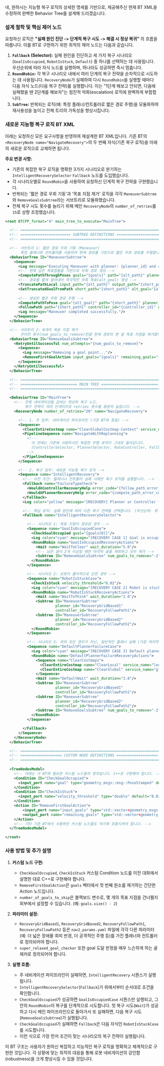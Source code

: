 네, 원하시는 지능형 복구 로직의 상세한 명세를 기반으로, 제공해주신 현재 BT XML을 수정하여 완벽한 Behavior Tree를 설계해 드리겠습니다.

### 설계 철학 및 핵심 제어 노드

요청하신 로직은 **"실패 원인 진단 -\> 단계적 복구 시도 -\> 해결 시 정상 복귀"** 의 흐름을 따릅니다. 이를 BT로 구현하기 위한 최적의 제어 노드는 다음과 같습니다.

1.  **`Fallback` (Selector):** 실패 원인을 진단하고 세 가지 복구 시나리오(`GoalIsOccupied`, `RobotIsStuck`, `Default`) 중 하나를 선택하는 데 사용됩니다. 우선순위에 따라 자식 노드를 실행하며, 하나라도 성공하면 즉시 멈춥니다.
2.  **`RoundRobin`:** 각 복구 시나리오 내에서 여러 단계의 복구 전략을 순차적으로 시도하는 데 사용됩니다. `RecoveryNode`가 실패하여 다시 `RoundRobin`을 실행할 때마다 다음 자식 노드(다음 복구 전략)를 실행합니다. 이는 "1단계 해보고 안되면, 다음에 실패했을 땐 2단계를 해보자"는 점진적 악화(escalation) 로직에 완벽하게 부합합니다.
3.  **`SubTree`:** 반복되는 로직(예: 특정 플래너/컨트롤러로 짧은 경로 주행)을 모듈화하여 재사용성을 높이고 전체 트리의 가독성을 향상시킵니다.

### 새로운 지능형 복구 로직 BT XML

아래는 요청하신 모든 요구사항을 반영하여 재설계한 BT XML입니다. 기존 BT의 `<RecoveryNode name="NavigateRecovery">`의 두 번째 자식(기존 복구 로직)을 아래의 새로운 로직으로 교체하면 됩니다.

**주요 변경 사항:**

  * 기존의 복잡한 복구 로직을 명확한 3가지 시나리오로 분기하는 `IntelligentRecoverySelector` `Fallback` 노드를 도입했습니다.
  * 각 시나리오별로 `RoundRobin`을 사용하여 요청하신 단계적 복구 전략을 구현했습니다.
  * 반복되는 '짧은 경로 우회 기동'과 '목표 지점 제거' 로직을 각각 `ManeuverSubtree`와 `RemoveGoalsSubtree`라는 서브트리로 모듈화했습니다.
  * 전체 복구 시도 횟수를 늘리기 위해 메인 `RecoveryNode`의 `number_of_retries`를 `15`로 상향 조정했습니다.

<!-- end list -->

```xml
<root BTCPP_format="4" main_tree_to_execute="MainTree">

  <!-- =================================================================== -->
  <!-- ======================= SUBTREE DEFINITIONS ======================= -->
  <!-- =================================================================== -->

  <!-- 서브트리 1: 짧은 경로 우회 기동 (Maneuver)
       특정 플래너와 컨트롤러를 사용하여 현재 경로를 기반으로 짧은 우회 경로를 주행합니다. -->
  <BehaviorTree ID="ManeuverSubtree">
    <Sequence>
      <Log message="Executing Maneuver with planner: {planner_id} and controller: {controller_id}"/>
      <!-- 현재 남은 목표점들을 기반으로 우회 경로 생성 -->
      <ComputePathThroughPoses goals="{goals}" path="{alt_path}" planner_id="{planner_id}" error_code_id="{compute_path_error_code}"/>
      <!-- 경로를 짧게 잘라내어 즉각적인 우회 목표(alt_goal) 생성 -->
      <TruncatePathLocal input_path="{alt_path}" output_path="{short_path}" distance_forward="1.5"/>
      <SetTruncatedGoalFromPath short_path="{short_path}" alt_goal="{alt_goal}"/>
      
      <!-- 생성된 짧은 우회 경로 주행 -->
      <ComputePathToPose goal="{alt_goal}" path="{short_path}" planner_id="{planner_id}" error_code_id="{compute_path_error_code}"/>
      <FollowPath path="{short_path}" controller_id="{controller_id}" goal_checker_id="super_relaxed_goal_checker" error_code_id="{follow_path_error_code}"/>
      <Log message="Maneuver completed successfully."/>
    </Sequence>
  </BehaviorTree>

  <!-- 서브트리 2: N개의 목표 지점 제거
       주어진 횟수(num_goals_to_remove)만큼 현재 경로의 맨 앞 목표 지점을 제거합니다. -->
  <BehaviorTree ID="RemoveGoalsSubtree">
    <RetryUntilSuccessful num_attempts="{num_goals_to_remove}">
      <Sequence>
        <Log message="Removing a goal point..."/>
        <RemoveFirstGoalAction input_goals="{goals}" remaining_goals="{goals}" />
      </Sequence>
    </RetryUntilSuccessful>
  </BehaviorTree>

  <!-- =================================================================== -->
  <!-- ========================== MAIN TREE ========================== -->
  <!-- =================================================================== -->

  <BehaviorTree ID="MainTree">
    <!-- 전체 네비게이션을 감싸는 최상위 복구 노드. 
         복구 전략이 여러 단계이므로 retries 횟수를 충분히 늘립니다. -->
    <RecoveryNode number_of_retries="20" name="NavigateRecovery">

      <!-- 1. 주 임무: 네비게이션 파이프라인 (기존 BT와 동일) -->
      <Sequence>
        <ClearEntireCostmap name="ClearGlobalCostmap-Context" service_name="global_costmap/clear_entirely_global_costmap"/>
        <PipelineSequence name="NavigateWithReplanning">
          <!-- 
            이 안에는 기존에 사용하시던 복잡한 주행 로직이 그대로 들어갑니다.
            (ControllerSelector, PlannerSelector, RateController, Fallback name="PlannerTrigger" 등)
          -->
        </PipelineSequence>
      </Sequence>

      <!-- 2. 복구 임무: 새로운 지능형 복구 로직 -->
      <Sequence name="IntelligentRecovery">
        <!-- 사전 조건: 플래너나 컨트롤러 실패 시에만 복구 로직을 실행합니다. -->
        <Fallback name="FailureTypeCheck">
          <WouldAControllerRecoveryHelp error_code="{follow_path_error_code}"/>
          <WouldAPlannerRecoveryHelp error_code="{compute_path_error_code}"/>
        </Fallback>
        <Log color="yellow" message="[RECOVERY] Planner or Controller failure detected. Initiating intelligent recovery."/>

        <!-- 핵심 로직: 실패 원인에 따라 다른 복구 전략을 선택합니다. (우선순위: 위 -> 아래) -->
        <Fallback name="IntelligentRecoverySelector">

          <!-- 시나리오 1: 목표 지점이 점유된 경우 -->
          <Sequence name="GoalIsOccupiedCase">
            <CheckGoalOccupied goal="{goals[0]}"/>
            <Log color="cyan" message="[RECOVERY CASE 1] Goal is occupied. Executing recovery."/>
            <RoundRobin name="GoalIsOccupiedRecoveryActions">
              <Wait name="WaitToClear" wait_duration="5.0"/>
              <!-- 남은 골이 2개 이상일 때만 마지막 골을 제외하고 모두 제거 -->
              <Subtree ID="RemoveGoalsSubtree" num_goals_to_remove="-2"/> 
            </RoundRobin>
          </Sequence>

          <!-- 시나리오 2: 로봇이 물리적으로 갇힌 경우 -->
          <Sequence name="RobotIsStuckCase">
            <CheckIsStuck velocity_threshold="0.02"/>
            <Log color="cyan" message="[RECOVERY CASE 2] Robot is stuck. Executing recovery."/>
            <RoundRobin name="RobotIsStuckRecoveryActions">
              <Wait name="WaitToThink" wait_duration="2.0"/>
              <Subtree ID="ManeuverSubtree" 
                       planner_id="RecoveryGridBased1" 
                       controller_id="RecoveryFollowPath1"/>
              <Subtree ID="ManeuverSubtree" 
                       planner_id="RecoveryGridBased2" 
                       controller_id="RecoveryFollowPath2"/>
            </RoundRobin>
          </Sequence>

          <!-- 시나리오 3: 위의 모든 경우가 아닌, 일반적인 플래너 실패 (가장 마지막에 실행) -->
          <Sequence name="DefaultPlannerFailureCase">
            <Log color="cyan" message="[RECOVERY CASE 3] Default planner failure. Executing recovery."/>
            <RoundRobin name="DefaultPlannerFailureRecoveryActions">
              <Sequence name="ClearCostmaps">
                <ClearEntireCostmap name="ClearLocal" service_name="local_costmap/clear_entirely_local_costmap"/>
                <ClearEntireCostmap name="ClearGlobal" service_name="global_costmap/clear_entirely_global_costmap"/>
              </Sequence>
              <Wait name="DefaultWait" wait_duration="3.0"/>
              <Subtree ID="ManeuverSubtree" 
                       planner_id="RecoveryGridBased1" 
                       controller_id="RecoveryFollowPath1"/>
              <Subtree ID="ManeuverSubtree" 
                       planner_id="RecoveryGridBased2" 
                       controller_id="RecoveryFollowPath2"/>
              <Subtree ID="RemoveGoalsSubtree" num_goals_to_remove="-2"/>
            </RoundRobin>
          </Sequence>

        </Fallback>
      </Sequence>
    </RecoveryNode>
  </BehaviorTree>

  <!-- =================================================================== -->
  <!-- =================== CUSTOM NODE DEFINITIONS =================== -->
  <!-- =================================================================== -->
  
  <TreeNodesModel>
    <!-- 아래는 이 BT에 필요한 커스텀 노드들의 정의입니다. C++로 구현해야 합니다. -->
    <Condition ID="CheckGoalOccupied">
      <input_port name="goal" type="geometry_msgs::msg::PoseStamped" description="The goal to check"/>
    </Condition>
    <Condition ID="CheckIsStuck">
      <input_port name="velocity_threshold" type="double" default="0.02" description="Velocity below which robot is considered stuck"/>
    </Condition>
    <Action ID="RemoveFirstGoalAction">
        <input_port name="input_goals" type="std::vector<geometry_msgs::msg::PoseStamped>"/>
        <output_port name="remaining_goals" type="std::vector<geometry_msgs::msg::PoseStamped>"/>
    </Action>
    <!-- 기타 기존 BT에서 사용하던 커스텀 노드들도 여기에 포함시켜야 합니다. -->
  </TreeNodesModel>

</root>

```

### 사용 방법 및 추가 설명

1.  **커스텀 노드 구현:**

      * `CheckGoalOccupied`, `CheckIsStuck` 커스텀 Condition 노드를 이전 대화에서 설명한 대로 C++로 구현해야 합니다.
      * `RemoveFirstGoalAction`은 `goals` 벡터에서 첫 번째 원소를 제거하는 간단한 Action 노드입니다.
      * `number_of_goals_to_skip`은 블랙보드 변수로, 몇 개의 목표 지점을 건너뛸지 외부에서 설정할 수 있습니다. (예: `goals.size() - 2`)

2.  **파라미터 설정:**

      * `RecoveryGridBased1`, `RecoveryGridBased2`, `RecoveryFollowPath1`, `RecoveryFollowPath2` 등은 `nav2_params.yaml` 파일에 각각 다른 파라미터(예: 더 넓은 장애물 회피 반경, 더 공격적인 주행 등)를 가진 플래너와 컨트롤러로 정의되어야 합니다.
      * `super_relaxed_goal_checker` 또한 goal 도달 판정을 매우 느슨하게 하는 골 체커로 정의되어야 합니다.

3.  **실행 흐름:**

      * 주 네비게이션 파이프라인이 실패하면, `IntelligentRecovery` 시퀀스가 실행됩니다.
      * `IntelligentRecoverySelector`(`Fallback`)가 위에서부터 순서대로 조건을 확인합니다.
      * `CheckGoalOccupied`가 성공하면 `GoalIsOccupiedCase` 시퀀스만 실행되고, 그 안의 `RoundRobin`이 복구를 단계적으로 시도합니다. 첫 복구 시도(`Wait`)가 성공하고 다시 메인 파이프라인으로 돌아가서 또 실패하면, 다음 복구 시도(`RemoveGoalsSubtree`)가 실행됩니다.
      * `CheckGoalOccupied`가 실패하면 `Fallback`은 다음 자식인 `RobotIsStuckCase`를 시도합니다.
      * 이런 식으로 가장 먼저 조건이 맞는 시나리오의 복구 전략이 실행됩니다.

이 BT 구조는 사용자가 원하신 복잡하고 지능적인 복구 로직을 명확하고 체계적으로 구현한 것입니다. 각 상황에 맞는 최적의 대응을 통해 로봇 네비게이션의 강인함(robustness)을 크게 향상시킬 수 있을 것입니다.


   
   

